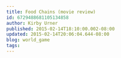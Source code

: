 ```yaml
---
title: Food Chains (movie review)
id: 6729488681105134858
author: Kirby Urner
published: 2015-02-14T18:10:00.002-08:00
updated: 2015-02-14T20:06:04.644-08:00
blog: world_game
tags: 
---
```


